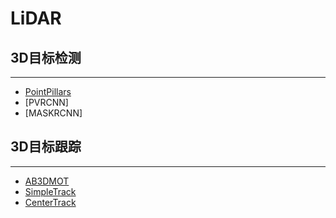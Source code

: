 # LiDAR

## 3D目标检测
---
- [PointPillars](./LiDAR/PointPillars/PointPillars.md)
- [PVRCNN]
- [MASKRCNN]


## 3D目标跟踪
---
- [AB3DMOT]()
- [SimpleTrack]()
- [CenterTrack]()